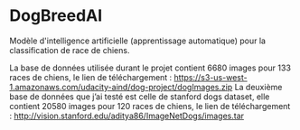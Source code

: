 # DogBreedAI

Modèle d'intelligence artificielle (apprentissage automatique) pour la classification de race de chiens.

La base de données utilisée durant le projet contient 6680 images pour 133 races de chiens, le lien de
téléchargement : https://s3-us-west-1.amazonaws.com/udacity-aind/dog-project/dogImages.zip
La deuxième base de données que j’ai testé est celle de stanford dogs dataset, elle contient 20580
images pour 120 races de chiens, le lien de téléchargement :
http://vision.stanford.edu/aditya86/ImageNetDogs/images.tar
